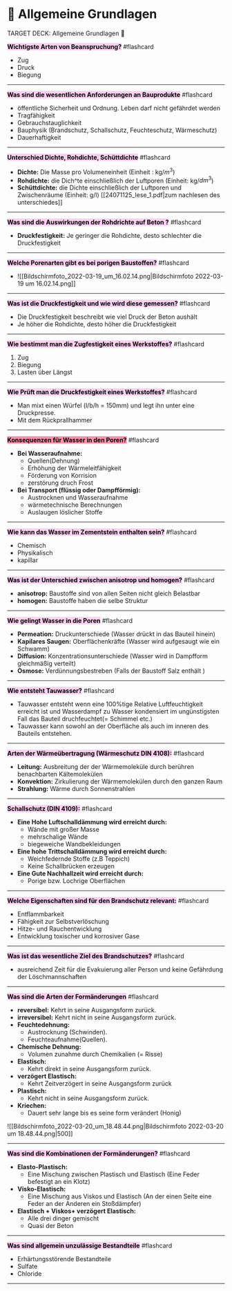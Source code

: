 # 🥱 Allgemeine Grundlagen

TARGET DECK: Allgemeine Grundlagen 🥱

<mark style="background: #FFB8EBA6;">**Wichtigste Arten von Beanspruchung?**</mark> #flashcard
- Zug
- Druck
- Biegung
<!--ID: 1650901384109-->

---


<mark style="background: #FFB8EBA6;">**Was sind die wesentlichen Anforderungen an Bauprodukte**</mark> #flashcard
- öffentliche Sicherheit und Ordnung. Leben darf nicht gefährdet werden
- Tragfähigkeit
- Gebrauchstauglichkeit
- Bauphysik (Brandschutz, Schallschutz, Feuchteschutz, Wärmeschutz)
- Dauerhaftigkeit
<!--ID: 1650901453113-->


---

<mark style="background: #FFB8EBA6;">**Unterschied Dichte, Rohdichte, Schüttdichte**</mark> #flashcard
- **Dichte:** Die Masse pro Volumeneinheit (Einheit : kg/$m^3$)
- **Rohdichte:** die Dich^te einschließlich der Luftporen (Einheit: kg/$dm^3$)
- **Schüttdichte:** die Dichte einschließlich der Luftporen und Zwischenräume (Einheit: g/l)
[[24071125_lese_1.pdf|zum nachlesen des unterschiedes]]
<!--ID: 1650901709979-->

---


<mark style="background: #FFB8EBA6;">**Was sind die Auswirkungen der Rohdrichte auf Beton ?**</mark> #flashcard 
- **Druckfestigkeit:** Je geringer die Rohdichte, desto schlechter die Druckfestigkeit
<!--ID: 1650901742902-->

---


<mark style="background: #FFB8EBA6;">**Welche Porenarten gibt es bei porigen Baustoffen?**</mark> #flashcard
    
- ![[Bildschirmfoto_2022-03-19_um_16.02.14.png|Bildschirmfoto 2022-03-19 um 16.02.14.png]]
<!--ID: 1650901773730-->

---
    
<mark style="background: #FFB8EBA6;">**Was ist die Druckfestigkeit und wie wird diese gemessen?**</mark> #flashcard
- Die Druckfestigkeit beschreibt wie viel Druck der Beton aushält
- Je höher die Rohdichte, desto höher die Druckfestigkeit
<!--ID: 1650901900175-->

---



<mark style="background: #FFB8EBA6;">**Wie bestimmt man die Zugfestigkeit eines Werkstoffes?**</mark> #flashcard
1. Zug
2. Biegung
3. Lasten über Längst
<!--ID: 1650901930800-->

---

<mark style="background: #FFB8EBA6;">**Wie Prüft man die Druckfestigkeit eines Werkstoffes?**</mark> #flashcard 
- Man mixt einen Würfel (l/b/h = 150mm) und legt ihn unter eine Druckpresse.
- Mit dem Rückprallhammer
<!--ID: 1658844922054-->


---

<mark style="background: #FF5582A6;">**Konsequenzen für Wasser in den Poren?**</mark> #flashcard 
- **Bei Wasseraufnahme:**
	- Quellen(Dehnung)
	- Erhöhung der Wärmeleitfähigkeit
	- Förderung von Korrision
	- zerstörung druch Frost
- **Bei Transport (flüssig oder Dampfförmig):**
	- Austrocknen und Wasseraufnahme
	- wärmetechnische Berechnungen
	- Auslaugen löslicher Stoffe
<!--ID: 1650902567784-->

---
<mark style="background: #FFB8EBA6;">**Wie kann das Wasser im Zementstein enthalten sein?**</mark> #flashcard 
- Chemisch
- Physikalisch
- kapillar
<!--ID: 1658934396775-->



---

<mark style="background: #FFB8EBA6;">**Was ist der Unterschied zwischen anisotrop und homogen?**</mark> #flashcard 
- **anisotrop:** Baustoffe sind von allen Seiten nicht gleich Belastbar
- **homogen:** Baustoffe haben die selbe Struktur
<!--ID: 1650902880351-->


---

<mark style="background: #FFB8EBA6;">**Wie gelingt Wasser in die Poren**</mark> #flashcard 
- **Permeation:** Druckunterschiede (Wasser drückt in das Bauteil hinein)
- **Kapilares Saugen:** Oberflächenkräfte (Wasser wird aufgesaugt wie ein Schwamm)
- **Diffusion:** Konzentrationsunterschiede (Wasser wird in Dampfform gleichmäßig verteilt)
- **Osmose:** Verdünnungsbestreben (Falls der Baustoff Salz enthält )
<!--ID: 1650902880356-->


---

<mark style="background: #FFB8EBA6;">**Wie entsteht Tauwasser?**</mark> #flashcard 
- Tauwasser entsteht wenn eine 100%tige Relative Luftfeuchtigkeit erreicht ist und Wasserdampf zu Wasser kondensiert im ungünstigsten Fall das Bauteil druchfeuchtet(= Schimmel etc.)
- Tauwasser kann sowohl an der Oberfläche als auch im inneren des Bauteils entstehen.
<!--ID: 1650902880361-->


---

<mark style="background: #FFB8EBA6;">**Arten der Wärmeübertragung (Wärmeschutz DIN 4108):**</mark> #flashcard 
- **Leitung:** Ausbreitung der der Wärmemoleküle durch berühren benachbarten Kältemolekülen
- **Konvektion:** Zirkulierung der Wärmemolekülen durch den ganzen Raum
- **Strahlung:** Wärme durch Sonnenstrahlen
<!--ID: 1650902880365-->


---

<mark style="background: #FFB8EBA6;">**Schallschutz (DIN 4109):**</mark> #flashcard 
- **Eine Hohe Luftschalldämmung wird erreicht durch:**
	- Wände mit großer Masse
	- mehrschalige Wände
	- biegeweiche Wandbekleidungen
- **Eine hohe Trittschalldämmung wird erreicht durch:**
	- Weichfedernde Stoffe (z.B Teppich)
	- Keine Schallbrücken erzeugen
- **Eine Gute Nachhallzeit wird erreicht durch:**
	- Porige bzw. Lochrige Oberflächen
<!--ID: 1660476892854-->


---


<mark style="background: #FFB8EBA6;">**Welche Eigenschaften sind für den Brandschutz relevant:**</mark> #flashcard 
- Entflammbarkeit
- Fähigkeit zur Selbstverlöschung
- Hitze- und Rauchentwicklung
- Entwicklung toxischer und korrosiver Gase
<!--ID: 1650902880372-->


---

<mark style="background: #FFB8EBA6;">**Was ist das wesentliche Ziel des Brandschutzes?**</mark> #flashcard 
- ausreichend Zeit für die Evakuierung aller Person und keine Gefährdung der Löschmannschaften
<!--ID: 1650902880375-->


---

<mark style="background: #FFB8EBA6;">**Was sind die Arten der Formänderungen**</mark> #flashcard 
- **reversibel:** Kehrt in seine Ausgangsform zurück.
- **irreversibel:** Kehrt nicht in seine Ausgangsform zurück.
- **Feuchtedehnung:**
	- Austrocknung (Schwinden).
	- Feuchteaufnahme(Quellen).
- **Chemische Dehnung:**
	- Volumen zunahme durch Chemikalien (= Risse)
- **Elastisch:**
	- Kehrt direkt in seine Ausgangsform zurück.
- **verzögert Elastisch:**
	- Kehrt Zeitverzögert in seine Ausgangsform zurück
- **Plastisch:**
	- Kehrt nicht in seine Ausgangsform zurück.
- **Kriechen:**
	- Dauert sehr lange bis es seine form verändert (Honig)
    
![[Bildschirmfoto_2022-03-20_um_18.48.44.png|Bildschirmfoto 2022-03-20 um 18.48.44.png|500]]
<!--ID: 1650903261742-->


---
    
<mark style="background: #FFB8EBA6;">**Was sind die Kombinationen der Formänderungen?**</mark> #flashcard 
- **Elasto-Plastisch:**
	- Eine Mischung zwischen Plastisch und Elastisch (Eine Feder befestigt an ein Klotz)
- **Visko-Elastisch:**
	- Eine Mischung aus Viskos und Elastisch (An der einen Seite eine Feder an der Anderen ein Stoßdämpfer)
- **Elastisch + Viskos+ verzögert Elastisch:**
	- Alle drei dinger gemischt
	- Quasi der Beton
<!--ID: 1650903168269-->

---

<mark style="background: #FFB8EBA6;">**Was sind allgemein unzulässige Bestandteile**</mark> #flashcard 
- Erhärtungsstörende Bestandteile
- Sulfate
- Chloride
<!--ID: 1650903168275-->

---



